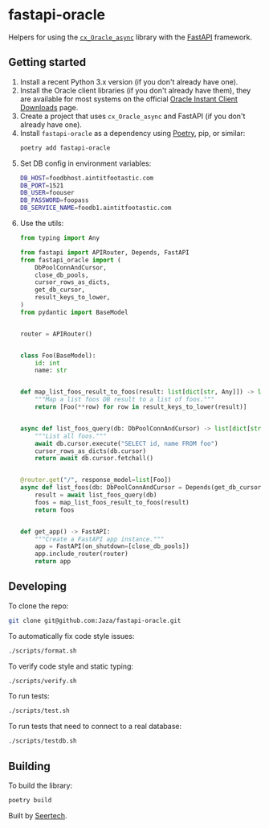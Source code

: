 # fastapi-oracle

Helpers for using the [`cx_Oracle_async`](https://github.com/GoodManWEN/cx_Oracle_async) library with the [FastAPI](https://github.com/tiangolo/fastapi) framework.


## Getting started

1. Install a recent Python 3.x version (if you don't already have one).
2. Install the Oracle client libraries (if you don't already have them), they are available for most systems on the official [Oracle Instant Client Downloads](https://www.oracle.com/database/technologies/instant-client/downloads.html) page.
3. Create a project that uses `cx_Oracle_async` and FastAPI (if you don't already have one).
4. Install `fastapi-oracle` as a dependency using [Poetry](https://python-poetry.org/), pip, or similar:
   ```sh
   poetry add fastapi-oracle
   ```
5. Set DB config in environment variables:
   ```sh
   DB_HOST=foodbhost.aintitfootastic.com
   DB_PORT=1521
   DB_USER=foouser
   DB_PASSWORD=foopass
   DB_SERVICE_NAME=foodb1.aintitfootastic.com
6. Use the utils:
   ```python
   from typing import Any

   from fastapi import APIRouter, Depends, FastAPI
   from fastapi_oracle import (
       DbPoolConnAndCursor,
       close_db_pools,
       cursor_rows_as_dicts,
       get_db_cursor,
       result_keys_to_lower,
   )
   from pydantic import BaseModel


   router = APIRouter()


   class Foo(BaseModel):
       id: int
       name: str


   def map_list_foos_result_to_foos(result: list[dict[str, Any]]) -> list[Foo]:
       """Map a list foos DB result to a list of foos."""
       return [Foo(**row) for row in result_keys_to_lower(result)]


   async def list_foos_query(db: DbPoolConnAndCursor) -> list[dict[str, Any]]:
       """List all foos."""
       await db.cursor.execute("SELECT id, name FROM foo")
       cursor_rows_as_dicts(db.cursor)
       return await db.cursor.fetchall()


   @router.get("/", response_model=list[Foo])
   async def list_foos(db: DbPoolConnAndCursor = Depends(get_db_cursor)):
       result = await list_foos_query(db)
       foos = map_list_foos_result_to_foos(result)
       return foos


   def get_app() -> FastAPI:
       """Create a FastAPI app instance."""
       app = FastAPI(on_shutdown=[close_db_pools])
       app.include_router(router)
       return app
   ```


## Developing

To clone the repo:

```sh
git clone git@github.com:Jaza/fastapi-oracle.git
```

To automatically fix code style issues:

```sh
./scripts/format.sh
```

To verify code style and static typing:

```sh
./scripts/verify.sh
```

To run tests:

```sh
./scripts/test.sh
```

To run tests that need to connect to a real database:

```sh
./scripts/testdb.sh
```


## Building

To build the library:

```sh
poetry build
```


Built by [Seertech](https://www.seertechsolutions.com/).

